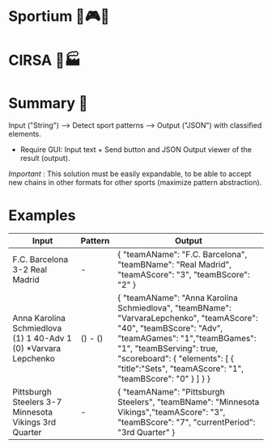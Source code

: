 # Sportium 💸🎮🎰
# CIRSA 🍎🏭


# Summary 🤔

Input ("String") --> Detect sport patterns --> Output ("JSON") with classified elements.

* Require GUI: Input text + Send button and JSON Output viewer of the result (output).

*Important* : This solution must be easily expandable, to be able to accept new chains in other formats for other sports (maximize pattern abstraction).

# Examples


| Input                                                           | Pattern                                                                                                            | Output                                                                                                                                                                                                                                                                        |
|-----------------------------------------------------------------|--------------------------------------------------------------------------------------------------------------------|-------------------------------------------------------------------------------------------------------------------------------------------------------------------------------------------------------------------------------------------------------------------------------|
| F.C. Barcelona 3-2 Real Madrid                                  | <teamAName> <teamAScore>-<teamBScore> <teamBName>                                                                  | { "teamAName": "F.C. Barcelona", "teamBName": "Real Madrid", "teamAScore": "3", "teamBScore": "2" }                                                                                                                                                                           |
| Anna Karolina Schmiedlova (1) 1 40-Adv 1 (0) *Varvara Lepchenko | <teamAName> (<teamASets>) <teamAGames> <teamAScore>-<teamBScore> <teamBGames> (<teamBSets>) <isServing><teamBName> | { "teamAName": "Anna Karolina Schmiedlova", "teamBName": "VarvaraLepchenko", "teamAScore": "40", "teamBScore": "Adv", "teamAGames": "1","teamBGames": "1", "teamBServing": true, "scoreboard": { "elements": [ { "title":"Sets", "teamAScore": "1", "teamBScore": "0" } ] } } |
| Pittsburgh Steelers 3-7 Minnesota Vikings 3rd Quarter           | <teamAName> <teamAScore>-<teamBScore> <teamBName> <Period>                                                         | { "teamAName": "Pittsburgh Steelers", "teamBName": "Minnesota Vikings","teamAScore": "3", "teamBScore": "7", "currentPeriod": "3rd Quarter" }                                                                                                                                 |

